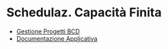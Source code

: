 # Schedulaz. Capacità Finita
- [Gestione Progetti BCD](Sorgenti/DOC/TA/B£AMO/S5GPRO.md)
- [Documentazione Applicativa](Sorgenti/DOC/TA/B£AMO/S5IRIS.md)
